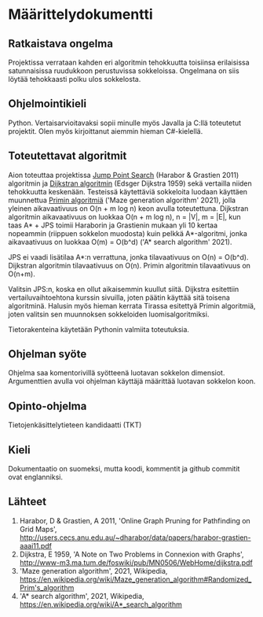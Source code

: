# Määrittelydokumentti

## Ratkaistava ongelma

Projektissa verrataan kahden eri algoritmin tehokkuutta toisiinsa erilaisissa satunnaisissa ruudukkoon perustuvissa sokkeloissa. Ongelmana on siis löytää tehokkaasti polku ulos sokkelosta.

## Ohjelmointikieli

Python. Vertaisarvioitavaksi sopii minulle myös Javalla ja C:llä toteutetut projektit. Olen myös kirjoittanut aiemmin hieman C#-kielellä.

## Toteutettavat algoritmit

Aion toteuttaa projektissa [Jump Point Search][1] (Harabor & Grastien 2011) algoritmin ja [Dijkstran algoritmin][2] (Edsger Dijkstra 1959) sekä vertailla niiden tehokkuutta keskenään.
Testeissä käytettäviä sokkeloita luodaan käyttäen muunnettua [Primin algoritmiä][3] ('Maze generation algorithm' 2021), jolla yleinen aikavaativuus on O(n + m log n) keon avulla toteutettuna. Dijkstran algoritmin aikavaativuus on luokkaa O(n + m log n), n = |V|, m = |E|, kun taas A* + JPS
toimii Haraborin ja Grastienin mukaan yli 10 kertaa nopeammin (riippuen sokkelon muodosta) kuin pelkkä A*-algoritmi, jonka aikavaativuus on luokkaa O(m) = O(b^d) ('A* search algorithm' 2021).

JPS ei vaadi lisätilaa A*:n verrattuna, jonka tilavaativuus on O(n) = O(b^d). Dijkstran algoritmin tilavaativuus on O(n). Primin algoritmin tilavaativuus on O(n+m).

Valitsin JPS:n, koska en ollut aikaisemmin kuullut siitä. Dijkstra esitettiin vertailuvaihtoehtona kurssin sivuilla, joten päätin käyttää sitä toisena
algoritminä. Halusin myös hieman kerrata Tirassa esitettyä Primin algoritmiä, joten valitsin sen muunnoksen sokkeloiden luomisalgoritmiksi.

Tietorakenteina käytetään Pythonin valmiita toteutuksia.

## Ohjelman syöte

Ohjelma saa komentorivillä syötteenä luotavan sokkelon dimensiot. Argumenttien avulla voi ohjelman käyttäjä määrittää luotavan sokkelon koon.

## Opinto-ohjelma

Tietojenkäsittelytieteen kandidaatti (TKT)

## Kieli

Dokumentaatio on suomeksi, mutta koodi, kommentit ja github commitit ovat englanniksi.

## Lähteet
1. Harabor, D & Grastien, A 2011, 'Online Graph Pruning for Pathfinding on Grid Maps', <http://users.cecs.anu.edu.au/~dharabor/data/papers/harabor-grastien-aaai11.pdf>
2. Dijkstra, E 1959, 'A Note on Two Problems in Connexion with Graphs', <http://www-m3.ma.tum.de/foswiki/pub/MN0506/WebHome/dijkstra.pdf>
3. 'Maze generation algorithm', 2021, Wikipedia, <https://en.wikipedia.org/wiki/Maze_generation_algorithm#Randomized_Prim's_algorithm>
4. 'A* search algorithm', 2021, Wikipedia, <https://en.wikipedia.org/wiki/A*_search_algorithm>

[1]: <http://users.cecs.anu.edu.au/~dharabor/data/papers/harabor-grastien-aaai11.pdf> "JPS"
[2]: <http://www-m3.ma.tum.de/foswiki/pub/MN0506/WebHome/dijkstra.pdf> "Dijkstran algoritmi"
[3]: <https://en.wikipedia.org/wiki/Maze_generation_algorithm#Randomized_Prim's_algorithm> "Sokkelon luonti Primin algoritmillä"
